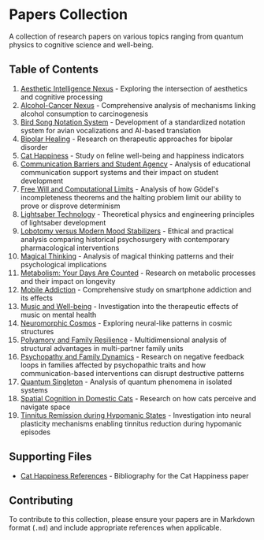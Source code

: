 # Papers Collection

A collection of research papers on various topics ranging from quantum physics to cognitive science and well-being.

## Table of Contents

1. [Aesthetic Intelligence Nexus](aesthetic_intelligence_nexus.md) - Exploring the intersection of aesthetics and cognitive processing
2. [Alcohol-Cancer Nexus](alcohol_cancer_connection.md) - Comprehensive analysis of mechanisms linking alcohol consumption to carcinogenesis
3. [Bird Song Notation System](bird_song_notation_system.md) - Development of a standardized notation system for avian vocalizations and AI-based translation
4. [Bipolar Healing](bipolar_healing.md) - Research on therapeutic approaches for bipolar disorder
5. [Cat Happiness](cat_happiness.md) - Study on feline well-being and happiness indicators
6. [Communication Barriers and Student Agency](communication_barriers_education.md) - Analysis of educational communication support systems and their impact on student development
7. [Free Will and Computational Limits](free_will_computational_limits.md) - Analysis of how Gödel's incompleteness theorems and the halting problem limit our ability to prove or disprove determinism
8. [Lightsaber Technology](lightsaber_technology.md) - Theoretical physics and engineering principles of lightsaber development
9. [Lobotomy versus Modern Mood Stabilizers](lobotomy_vs_mood_stabilizers.md) - Ethical and practical analysis comparing historical psychosurgery with contemporary pharmacological interventions
10. [Magical Thinking](magical_thinking.md) - Analysis of magical thinking patterns and their psychological implications
11. [Metabolism: Your Days Are Counted](metabolism-your_days_are_counted.md) - Research on metabolic processes and their impact on longevity
12. [Mobile Addiction](mobile_addiction.md) - Comprehensive study on smartphone addiction and its effects
13. [Music and Well-being](music_well_being.md) - Investigation into the therapeutic effects of music on mental health
14. [Neuromorphic Cosmos](neuromorphic_cosmos.md) - Exploring neural-like patterns in cosmic structures
15. [Polyamory and Family Resilience](polyamory_family_resilience.md) - Multidimensional analysis of structural advantages in multi-partner family units
16. [Psychopathy and Family Dynamics](psychopathy_family_dynamics.md) - Research on negative feedback loops in families affected by psychopathic traits and how communication-based interventions can disrupt destructive patterns
17. [Quantum Singleton](quantum_singleton.md) - Analysis of quantum phenomena in isolated systems
18. [Spatial Cognition in Domestic Cats](spatial_cognition-domestic_cats.md) - Research on how cats perceive and navigate space
19. [Tinnitus Remission during Hypomanic States](tinnitus_remission_in_hypomania.md) - Investigation into neural plasticity mechanisms enabling tinnitus reduction during hypomanic episodes

## Supporting Files

- [Cat Happiness References](cat_happiness-references.bib) - Bibliography for the Cat Happiness paper

## Contributing

To contribute to this collection, please ensure your papers are in Markdown format (`.md`) and include appropriate references when applicable.
